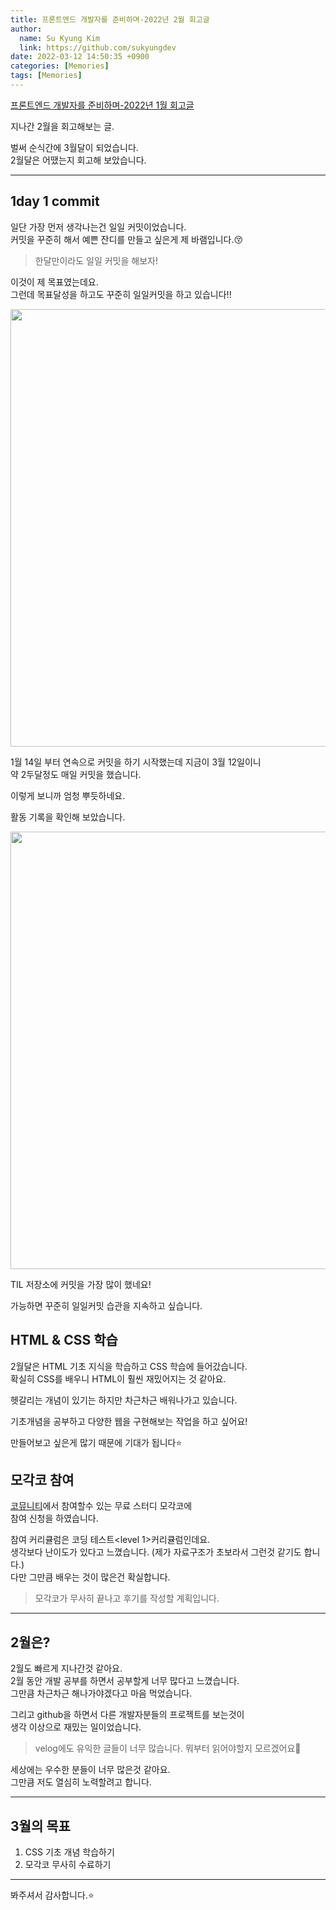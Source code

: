 ```yaml
---
title: 프론트엔드 개발자를 준비하며-2022년 2월 회고글
author:
  name: Su Kyung Kim
  link: https://github.com/sukyungdev
date: 2022-03-12 14:50:35 +0900
categories: [Memories]
tags: [Memories]
---
```


[프론트엔드 개발자를 준비하며-2022년 1월 회고글](https://sukyungdev.github.io/posts/Post-07/)

지나간 2월을 회고해보는 글.

벌써 순식간에 3월달이 되었습니다.  
2월달은 어땠는지 회고해 보았습니다.

---

## 1day 1 commit

일단 가장 먼저 생각나는건 일일 커밋이었습니다.  
커밋을 꾸준히 해서 예쁜 잔디를 만들고 싶은게 제 바램입니다.😚

> 한달만이라도 일일 커밋을 해보자!

이것이 제 목표였는데요.  
그런데 목표달성을 하고도 꾸준히 일일커밋을 하고 있습니다!!

<img src="https://user-images.githubusercontent.com/96860670/158022482-7d8634f8-8813-4adf-86c0-92c835c31810.png" alt="" width="700px" />

1월 14일 부터 연속으로 커밋을 하기 시작했는데 지금이 3월 12일이니  
약 2두달정도 매일 커밋을 했습니다.

이렇게 보니까 엄청 뿌듯하네요.

활동 기록을 확인해 보았습니다.

<img src="https://user-images.githubusercontent.com/96860670/158022508-916a126d-3eba-4cd3-8bda-3757d7b8a92b.png" alt="" width="700px" />

TIL 저장소에 커밋을 가장 많이 했네요!

가능하면 꾸준히 일일커밋 습관을 지속하고 싶습니다.

## HTML & CSS 학습

2월달은 HTML 기초 지식을 학습하고 CSS 학습에 들어갔습니다.  
확실히 CSS를 배우니 HTML이 훨씬 재밌어지는 것 같아요.

헷갈리는 개념이 있기는 하지만 차근차근 배워나가고 있습니다.

기초개념을 공부하고 다양한 웹을 구현해보는 작업을 하고 싶어요!

만들어보고 싶은게 많기 때문에 기대가 됩니다⭐️

## 모각코 참여

[코뮤니티](https://cafe.naver.com/codeuniv)에서 참여할수 있는 무료 스터디 모각코에  
참여 신청을 하였습니다.

참여 커리큘럼은 코딩 테스트<level 1>커리큘럼인데요.  
생각보다 난이도가 있다고 느꼈습니다. (제가 자료구조가 초보라서 그런것 같기도 합니다.)  
다만 그만큼 배우는 것이 많은건 확실합니다.

> 모각코가 무사히 끝나고 후기를 작성할 계획입니다.

---

## 2월은?

2월도 빠르게 지나간것 같아요.  
2월 동안 개발 공부를 하면서 공부할게 너무 많다고 느꼈습니다.  
그만큼 차근차근 해나가야겠다고 마음 먹었습니다.

그리고 github을 하면서 다른 개발자분들의 프로젝트를 보는것이  
생각 이상으로 재밌는 일이었습니다.

> velog에도 유익한 글들이 너무 많습니다. 뭐부터 읽어야할지 모르겠어요🥰

세상에는 우수한 분들이 너무 많은것 같아요.  
그만큼 저도 열심히 노력할려고 합니다.

---

## 3월의 목표

1. CSS 기초 개념 학습하기
2. 모각코 무사히 수료하기

---

봐주셔서 감사합니다.⭐️
